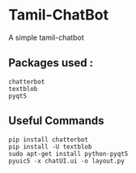 # Tamil-ChatBot
A simple tamil-chatbot

## Packages used :
    chatterbot
    textblob
    pyqt5
    
## Useful Commands
    pip install chatterbot
    pip install -U textblob
    sudo apt-get install python-pyqt5 
    pyuic5 -x chatUI.ui -o layout.py
